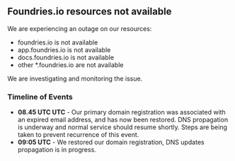 ## Foundries.io resources not available

We are experiencing an outage on our resources:
* foundries.io is not available
* app.foundries.io is not available
* docs.foundries.io is not available
* other *.foundries.io are not available

We are investigating and monitoring the issue.

### Timeline of Events

* **08.45 UTC UTC** - Our primary domain registration was associated with an expired email address, and has now been restored. DNS propagation is underway and normal service should resume shortly. Steps are being taken to prevent recurrence of this event.
* **09:05 UTC** - We restored our domain registration, DNS updates propagation is in progress.
